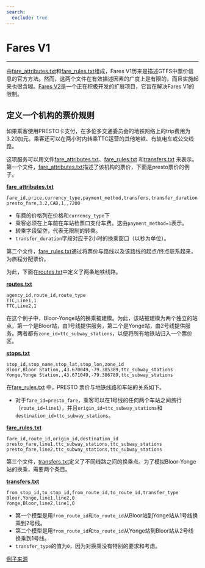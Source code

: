 ```yaml
---
search:
  exclude: true
---
```


# Fares V1

<hr/>

由[fare_attributes.txt](../../reference/#fare_attributestxt)和[fare_rules.txt](../../reference/#fare_rulestxt)组成，Fares V1历来是描述GTFS中票价信息的官方方法。然而，这两个文件在有效描述因素的广度上是有限的，而且实施起来也很含糊。[Fares V2](../../examples/fares-v2/)是一个正在积极开发的扩展项目，它旨在解决Fares V1的限制。

## 定义一个机构的票价规则

如果乘客使用PRESTO卡支付，在多伦多交通委员会的地铁网络上的trip费用为3.20加元。乘客还可以在两小时内转乘TTC运营的其他地铁、有轨电车或公交线路。

这项服务可以用文件[fare_attributes.txt](../../reference/#fare_attributestxt)、[fare_rules.txt](../../reference/#fare_rulestxt) 和[transfers.txt](../../reference/#transferstxt) 来表示。第一个文件，[fare_attributes.txt](../../reference/#fare_attributestxt)描述了该机构的票价，下面是presto票价的例子。

[**fare_attributes.txt**](../../reference/#fare_attributestxt)

    fare_id,price,currency_type,payment_method,transfers,transfer_duration
    presto_fare,3.2,CAD,1,,7200

- 车费的价格列在价格和`currency_type`下
- 乘客必须在上车前在车站检票口支付车费。这由`payment_method=1`表示。
- 转乘字段留空，代表无限制的转乘。
- `transfer_duration`字段对应于2小时的换乘窗口（以秒为单位）。

第二个文件，[fare_rules.txt](../../reference/#fare_rulestxt)通过将票价与路线以及该路线的起点/终点联系起来，为旅程分配票价。

为此，下面在[routes.txt](../../reference/#routestxt)中定义了两条地铁线路。

[**routes.txt**](../../reference/#routestxt)

    agency_id,route_id,route_type
    TTC,Line1,1
    TTC,Line2,1

在这个例子中，Bloor-Yonge站的换乘被建模。为此，该站被建模为两个独立的站点，第一个是Bloor站，由1号线提供服务，第二个是Yonge站，由2号线提供服务。两者都有`zone_id=ttc_subway_stations`，以便将所有地铁站归入一个票价区。

[**stops.txt**](../../reference/#stopstxt)

    stop_id,stop_name,stop_lat,stop_lon,zone_id
    Bloor,Bloor Station,,43.670049,-79.385389,ttc_subway_stations
    Yonge,Yonge Station,,43.671049,-79.386789,ttc_subway_stations

在[fare_rules.txt](../../reference/#fare_rulestxt) 中，PRESTO 票价与地铁线路和车站的关系如下。

- 对于`fare_id=presto_fare`，乘客可以在1号线的任何两个车站之间旅行（`route_id=line1`），并且`origin_id=ttc_subway_stations`和`destination_id=ttc_subway_stations`。

[**fare_rules.txt**](../../reference/#fare_rulestxt)

    fare_id,route_id,origin_id,destination_id
    presto_fare,line1,ttc_subway_stations,ttc_subway_stations
    presto_fare,line2,ttc_subway_stations,ttc_subway_stations

第三个文件，[transfers.txt](../../reference/#transferstxt)定义了不同线路之间的换乘点。为了模拟Bloor-Yonge站的换乘，需要两个条目。

[**transfers.txt**](../../reference/#transferstxt)

    from_stop_id,to_stop_id,from_route_id,to_route_id,transfer_type
    Bloor,Yonge,line1,line2,0
    Yonge,Bloor,line2,line1,0

- 第一个模型是用`from_route_id`和`to_route_id`从Bloor站到Yonge站从1号线换乘到2号线。
- 第二个模型是用`from_route_id`和`to_route_id`从Yonge站到Bloor站从2号线换乘到1号线。
- `transfer_type`的值为`0`，因为对换乘没有特别的要求和考虑。

[例子来源](https://www.ttc.ca/Fares-and-passes)

